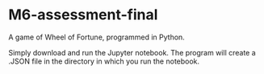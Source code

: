 # M6-assessment-final

A game of Wheel of Fortune, programmed in Python.

Simply download and run the Jupyter notebook. The program will create a .JSON file in the directory in which you run the notebook.
